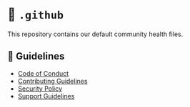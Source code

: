 # 🔧 `.github`

This repository contains our default community health files.

## 📝 Guidelines

- [Code of Conduct](./CODE_OF_CONDUCT.md)
- [Contributing Guidelines](./CONTRIBUTING.md)
- [Security Policy](./SECURITY.md)
- [Support Guidelines](./SUPPORT.md)
